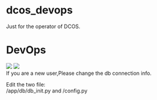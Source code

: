 # dcos_devops
Just for the operator of DCOS.
# DevOps
<img src="https://travis-ci.org/guohongze/adminset.svg?branch=master"></img> 
<img src="https://img.shields.io/hexpm/l/plug.svg"></img>
<br>
If you are a new user,Please change the db connection info.

Edit the two file:
<br>
/app/db/db_init.py and /config.py<br>
<br>

